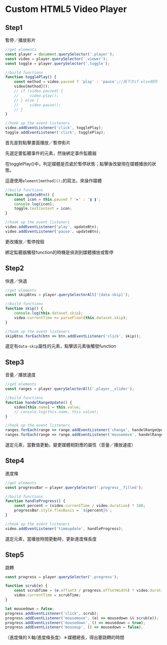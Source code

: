 # Custom HTML5 Video Player

## Step1

暫停／播放影片

```jsx
//get elements
const player = document.querySelector('.player');
const video = player.querySelector('.viewer');
const toggle = player.querySelector('.toggle');

//build functions
function togglePlay() {
    const method = video.paused ? 'play' : 'pause';//與下方if else相同
    video[method]();
    // if (video.paused) {
    //     video.play();
    // } else {
    //     video.pause();
    // }
}

//hook up the event listeners
video.addEventListener('click', togglePlay);
toggle.addEventListener('click', togglePlay);
```

首先是對點擊畫面播放／暫停影片

先選定要監聽事件的元素，然後綁定事件監聽器

在togglePlay()中，判定媒體是否處於暫停狀態；點擊後改變現在媒體播放的狀態。

這邊使用`element[method]();`的寫法，來操作媒體

```jsx
//build functions
function updateBtn() {
    const icon = this.paused ? '►' : '❚ ❚';
    console.log(icon);
    toggle.textContent = icon;
}

//hook up the event listeners
video.addEventListener('play', updateBtn);
video.addEventListener('pause', updateBtn);
```

更改播放／暫停按鈕

綁定監聽器觸發function的時機是偵測到媒體播放或暫停

## Step2

快進／快退

```jsx
//get elements
const skipBtns = player.querySelectorAll('[data-skip]');

//build functions
function skip() {
    console.log(this.dataset.skip);
    video.currentTime += parseFloat(this.dataset.skip);
}

//hook up the event listeners
skipBtns.forEach(btn => btn.addEventListener('click', skip));
```

選定有`data-skip`屬性的元素，點擊該元素後觸發function

## Step3

音量／播放速度

```jsx
//get elements
const ranges = player.querySelectorAll('.player__slider');

//build functions
function handelRangeUpdate() {
    video[this.name] = this.value;
    // console.log(this.name, this.value);
}

//hook up the event listeners
ranges.forEach(range => range.addEventListener('change', handelRangeUpdate));
ranges.forEach(range => range.addEventListener('mousemove', handelRangeUpdate));
```

選定元素，當數值更動，變更媒體相對應的屬性（音量／播放速度）

## Step4

進度條

```jsx
//get elements
const progressBar = player.querySelector('.progress__filled');

//build functions
function handleProgress() {
    const percent = (video.currentTime / video.duration) * 100;
    progressBar.style.flexBasis = `${percent}%`;
}

//hook up the event listeners
video.addEventListener('timeupdate', handleProgress);
```

選定元素，當播放時間更動時，更新進度條長度

## Step5

跳轉

```jsx
const progress = player.querySelector('.progress');

function scrub(e) {
    const scrubTime = (e.offsetX / progress.offsetWidth) * video.duration;
    video.currentTime = scrubTime;
}

let mousedown = false;
progress.addEventListener('click', scrub);
progress.addEventListener('mousemove', (e) => mousedown && scrub(e));
progress.addEventListener('mousedown', () => mousedown = true);
progress.addEventListener('mouseup', () => mousedown = false);
```

（進度條的Ｘ軸/進度條長度）＊媒體總長，得出要跳轉的時間

